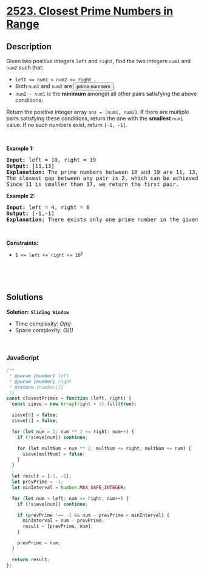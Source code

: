 # [2523. Closest Prime Numbers in Range](https://leetcode.com/problems/closest-prime-numbers-in-range)

## Description

<div class="elfjS" data-track-load="description_content"><p>Given two positive integers <code>left</code> and <code>right</code>, find the two integers <code>num1</code> and <code>num2</code> such that:</p>

<ul>
	<li><code>left &lt;= num1 &lt; num2 &lt;= right </code>.</li>
	<li>Both <code>num1</code> and <code>num2</code> are <span data-keyword="prime-number" class=" cursor-pointer relative text-dark-blue-s text-sm"><button type="button" aria-haspopup="dialog" aria-expanded="false" aria-controls="radix-:rg:" data-state="closed" class="">prime numbers</button></span>.</li>
	<li><code>num2 - num1</code> is the <strong>minimum</strong> amongst all other pairs satisfying the above conditions.</li>
</ul>

<p>Return the positive integer array <code>ans = [num1, num2]</code>. If there are multiple pairs satisfying these conditions, return the one with the <strong>smallest</strong> <code>num1</code> value. If no such numbers exist, return <code>[-1, -1]</code><em>.</em></p>

<p>&nbsp;</p>
<p><strong class="example">Example 1:</strong></p>

<pre><strong>Input:</strong> left = 10, right = 19
<strong>Output:</strong> [11,13]
<strong>Explanation:</strong> The prime numbers between 10 and 19 are 11, 13, 17, and 19.
The closest gap between any pair is 2, which can be achieved by [11,13] or [17,19].
Since 11 is smaller than 17, we return the first pair.
</pre>

<p><strong class="example">Example 2:</strong></p>

<pre><strong>Input:</strong> left = 4, right = 6
<strong>Output:</strong> [-1,-1]
<strong>Explanation:</strong> There exists only one prime number in the given range, so the conditions cannot be satisfied.
</pre>

<p>&nbsp;</p>
<p><strong>Constraints:</strong></p>

<ul>
	<li><code>1 &lt;= left &lt;= right &lt;= 10<sup>6</sup></code></li>
</ul>

<p>&nbsp;</p>
<style type="text/css">.spoilerbutton {display:block; border:dashed; padding: 0px 0px; margin:10px 0px; font-size:150%; font-weight: bold; color:#000000; background-color:cyan; outline:0; 
}
.spoiler {overflow:hidden;}
.spoiler > div {-webkit-transition: all 0s ease;-moz-transition: margin 0s ease;-o-transition: all 0s ease;transition: margin 0s ease;}
.spoilerbutton[value="Show Message"] + .spoiler > div {margin-top:-500%;}
.spoilerbutton[value="Hide Message"] + .spoiler {padding:5px;}
</style>
</div>

<p>&nbsp;</p>

## Solutions

**Solution: `Sliding Window`**

- Time complexity: <em>O(n)</em>
- Space complexity: <em>O(1)</em>

<p>&nbsp;</p>

### **JavaScript**

```js
/**
 * @param {number} left
 * @param {number} right
 * @return {number[]}
 */
const closestPrimes = function (left, right) {
  const sieve = new Array(right + 1).fill(true);

  sieve[0] = false;
  sieve[1] = false;

  for (let num = 2; num ** 2 <= right; num++) {
    if (!sieve[num]) continue;

    for (let multNum = num ** 2; multNum <= right; multNum += num) {
      sieve[multNum] = false;
    }
  }

  let result = [-1, -1];
  let prevPrime = -1;
  let minInterval = Number.MAX_SAFE_INTEGER;

  for (let num = left; num <= right; num++) {
    if (!sieve[num]) continue;

    if (prevPrime !== -1 && num - prevPrime < minInterval) {
      minInterval = num - prevPrime;
      result = [prevPrime, num];
    }

    prevPrime = num;
  }

  return result;
};
```
